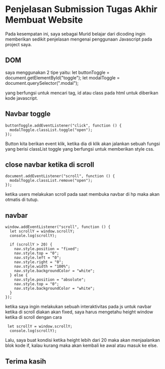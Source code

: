 # Penjelasan Submission Tugas Akhir Membuat Website

Pada kesempatan ini, saya sebagai Murid belajar dari dicoding ingin memberikan sedikit penjelasan mengenai penggunaan Javascript pada project saya.

## DOM

saya menggunakan 2 tipe yaitu:
let buttonToggle = document.getElementById("toggle");
let modalToggle = document.querySelector(".modal");

yang berfungsi untuk mencari tag, id atau class pada html untuk diberikan kode javascript.

## Navbar toggle

```
buttonToggle.addEventListener("click", function () {
  modalToggle.classList.toggle("open");
});
```

Button kita berikan event klik, ketika dia di klik akan jalankan sebuah fungsi yang berisi classList toggle yang berfungsi untuk memberikan style css.

## close navbar ketika di scroll

```
document.addEventListener("scroll", function () {
  modalToggle.classList.remove("open");
});
```

ketika users melakukan scroll pada saat membuka navbar di hp maka akan otmatis di tutup.

## navbar

```
window.addEventListener("scroll", function () {
  let scrollY = window.scrollY;
  console.log(scrollY);

  if (scrollY > 20) {
    nav.style.position = "fixed";
    nav.style.top = "0";
    nav.style.left = "0";
    nav.style.right = "0";
    nav.style.width = "100%";
    nav.style.backgroundColor = "white";
  } else {
    nav.style.position = "absolute";
    nav.style.top = "0";
    nav.style.backgroundColor = "white";
  }
});
```

ketika saya ingin melakukan sebuah interaktivitas pada js untuk navbar ketika di scroll diakan akan fixed, saya harus mengetahu height window ketika di scroll dengan cara

```
 let scrollY = window.scrollY;
  console.log(scrollY);
```

Lalu, saya buat kondisi ketika height lebih dari 20 maka akan menjaalankan blok kode if,  kalau kurang maka akan kembali ke awal atau masuk ke else.


## Terima kasih

